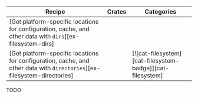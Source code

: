 | Recipe | Crates | Categories |
|--------|--------|------------|
| [Get platform-specific locations for configuration, cache, and other data with `dirs`][ex-filesystem-dirs] |  |  |
| [Get platform-specific locations for configuration, cache, and other data with `directories`][ex-filesystem-directories] |  | [![cat-filesystem][cat-filesystem-badge]][cat-filesystem] |

<div class="hidden">
TODO
</div>
